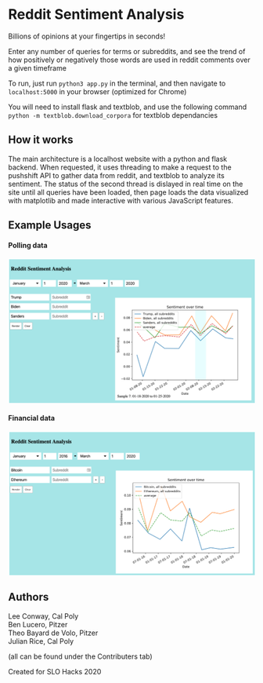 # Reddit Sentiment Analysis

Billions of opinions at your fingertips in seconds!

Enter any number of queries for terms or subreddits, and see the trend
of how positively or negatively those words are used in reddit comments
over a given timeframe

To run, just run `python3 app.py` in the terminal, and then navigate to 
`localhost:5000` in your browser (optimized for Chrome)

You will need to install flask and textblob, and use the following command
`python -m textblob.download_corpora` for textblob dependancies

## How it works

The main architecture is a localhost website with a python and flask backend. 
When requested, it uses threading to make a request to the pushshift API 
to gather data from reddit, and textblob to analyze its sentiment. The status
of the second thread is dislayed in real time on the site until all queries
have been loaded, then page loads the data visualized with matplotlib
and made interactive with various JavaScript features.

## Example Usages

#### Polling data

![2020 Primary Polling](images/Election2020.png)

#### Financial data

![Cryptocurrency Data](images/Cryptocurrencies.png)


## Authors

Lee Conway, Cal Poly  
Ben Lucero, Pitzer  
Theo Bayard de Volo, Pitzer  
Julian Rice, Cal Poly  

(all can be found under the Contributers tab)

Created for SLO Hacks 2020
